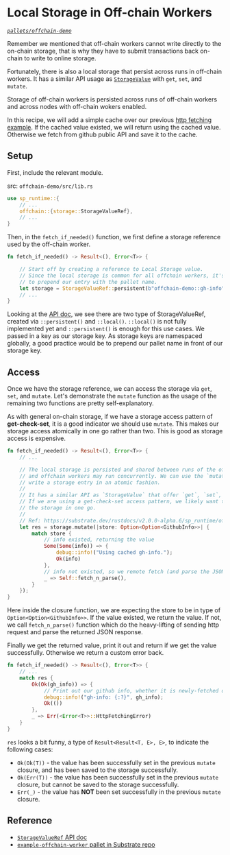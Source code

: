 # Local Storage in Off-chain Workers

*[`pallets/offchain-demo`](https://github.com/substrate-developer-hub/recipes/tree/master/pallets/offchain-demo)*

Remember we mentioned that off-chain workers cannot write directly to the on-chain storage, that is why they have to submit transactions back on-chain to write to online storage.

Fortunately, there is also a local storage that persist across runs in off-chain workers. It has a similar API usage as [`StorageValue`](/2-appetizers/2-storage-values.html) with `get`, `set`, and `mutate`.

Storage of off-chain workers is persisted across runs of off-chain workers and across nodes with off-chain wokers enabled.

In this recipe, we will add a simple cache over our previous [http fetching example](./http-json.html). If the cached value existed, we will return using the cached value. Otherwise we fetch from github public API and save it to the cache.

## Setup

First, include the relevant module.

src: `offchain-demo/src/lib.rs`

```rust
use sp_runtime::{
	// ...
	offchain::{storage::StorageValueRef},
	// ...
}
```

Then, in the `fetch_if_needed()` function, we first define a storage reference used by the off-chain worker.

```rust
fn fetch_if_needed() -> Result<(), Error<T>> {

	// Start off by creating a reference to Local Storage value.
	// Since the local storage is common for all offchain workers, it's a good practice
	// to prepend our entry with the pallet name.
	let storage = StorageValueRef::persistent(b"offchain-demo::gh-info");
	// ...
}
```

Looking at the [API doc](https://substrate.dev/rustdocs/v2.0.0-alpha.6/sp_runtime/offchain/storage/struct.StorageValueRef.html), we see there are two type of StorageValueRef, created via `::persistent()` and `::local()`. `::local()` is not fully implemented yet and `::persistent()` is enough for this use cases. We passed in a key as our storage key. As storage keys are namespaced globally, a good practice would be to prepend our pallet name in front of our storage key.

## Access

Once we have the storage reference, we can access the storage via `get`, `set`, and `mutate`. Let's demonstrate the `mutate` function as the usage of the remaining two functions are pretty self-explanatory.

As with general on-chain storage, if we have a storage access pattern of **get-check-set**, it is a good indicator we should use `mutate`. This makes our storage access atomically in one go rather than two. This is good as storage access is expensive.

```rust
fn fetch_if_needed() -> Result<(), Error<T>> {
	// ...

	// The local storage is persisted and shared between runs of the offchain workers,
	// and offchain workers may run concurrently. We can use the `mutate` function, to
	// write a storage entry in an atomic fashion.
	//
	// It has a similar API as `StorageValue` that offer `get`, `set`, `mutate`.
	// If we are using a get-check-set access pattern, we likely want to use `mutate` to access
	// the storage in one go.
	//
	// Ref: https://substrate.dev/rustdocs/v2.0.0-alpha.6/sp_runtime/offchain/storage/struct.StorageValueRef.html
	let res = storage.mutate(|store: Option<Option<GithubInfo>>| {
		match store {
			// info existed, returning the value
			Some(Some(info)) => {
				debug::info!("Using cached gh-info.");
				Ok(info)
			},
			// info not existed, so we remote fetch (and parse the JSON)
			_ => Self::fetch_n_parse(),
		}
	});
}
```

Here inside the closure function, we are expecting the store to be in type of `Option<Option<GithubInfo>>`. If the value existed, we return the value. If not, we call `fetch_n_parse()` function which do the heavy-lifting of sending http request and parse the returned JSON response.

Finally we get the returned value, print it out and return if we get the value successfully. Otherwise we return a custom error back.

```rust
fn fetch_if_needed() -> Result<(), Error<T>> {
	// ...
	match res {
		Ok(Ok(gh_info)) => {
			// Print out our github info, whether it is newly-fetched or cached.
			debug::info!("gh-info: {:?}", gh_info);
			Ok(())
		},
		_ => Err(<Error<T>>::HttpFetchingError)
	}
}
```

`res` looks a bit funny, a type of `Result<Result<T, E>, E>`, to indicate the following cases:

* `Ok(Ok(T))` - the value has been successfully set in the previous `mutate` closure, and has been saved to the storage successfully.
* `Ok(Err(T))` - the value has been successfully set in the previous `mutate` closure, but cannot be saved to the storage successfully.
* `Err(_)` - the value has **NOT** been set successfully in the previous `mutate` closure.

## Reference

* [`StorageValueRef` API doc](https://substrate.dev/rustdocs/master/sp_runtime/offchain/storage/struct.StorageValueRef.html)
* [`example-offchain-worker` pallet in Substrate repo](https://github.com/paritytech/substrate/tree/master/frame/example-offchain-worker)
